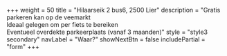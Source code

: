 +++
  weight = 50
  title = "Hilaarseik 2 bus6, 2500 Lier"
  description = "Gratis parkeren kan op de veemarkt<br>Ideaal gelegen om per fiets te bereiken<br>Eventueel overdekte parkeerplaats (vanaf 3 maanden)"
  style = "style3 secondary"
  navLabel = "Waar?"
  showNextBtn = false
  includePartial = "form"
+++
